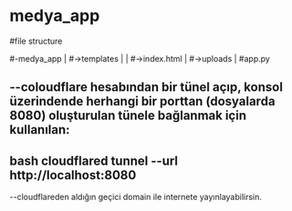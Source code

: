# medya_app

#file structure


#-medya_app
|  #->templates
|   | #->index.html
|  #->uploads
|  #app.py

--coloudflare hesabından bir tünel açıp, konsol üzerindende herhangi bir porttan (dosyalarda 8080)
oluşturulan tünele bağlanmak için kullanılan:
---------------------------------------------------
bash
cloudflared tunnel --url http://localhost:8080
---------------------------------------------------
 --cloudflareden aldığın geçici domain ile internete yayınlayabilirsin.
